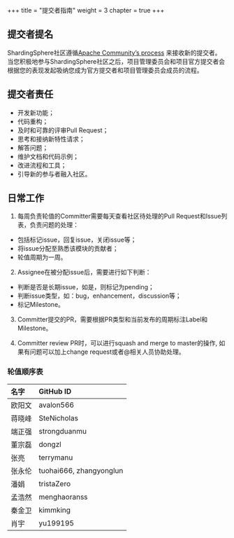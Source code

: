 +++
title = "提交者指南"
weight = 3
chapter = true
+++

## 提交者提名

ShardingSphere社区遵循[Apache Community’s process](http://community.apache.org/newcommitter.html) 来接收新的提交者。
当您积极地参与ShardingSphere社区之后，项目管理委员会和项目官方提交者会根据您的表现发起吸纳您成为官方提交者和项目管理委员会成员的流程。

## 提交者责任

 - 开发新功能；
 - 代码重构；
 - 及时和可靠的评审Pull Request；
 - 思考和接纳新特性请求；
 - 解答问题；
 - 维护文档和代码示例；
 - 改进流程和工具；
 - 引导新的参与者融入社区。

## 日常工作

1. 每周负责轮值的Committer需要每天查看社区待处理的Pull Request和Issue列表，负责问题的处理：

 - 包括标记issue，回复issue，关闭issue等；
 - 将issue分配至熟悉该模块的贡献者；
 - 轮值周期为一周。

2. Assignee在被分配issue后，需要进行如下判断：

 - 判断是否是长期issue，如是，则标记为pending；
 - 判断issue类型，如：bug，enhancement，discussion等；
 - 标记Milestone。

3. Committer提交的PR，需要根据PR类型和当前发布的周期标注Label和Milestone。

4. Committer review PR时，可以进行squash and merge to master的操作, 如果有问题可以加上change request或者@相关人员协助处理。

### 轮值顺序表

| 名字            | GitHub ID              |
| :-------------- | :--------------------- |
| 欧阳文          | avalon566               |
| 蒋晓峰          | SteNicholas             |
| 端正强          | strongduanmu            |
| 董宗磊          | dongzl                  |
| 张亮            | terrymanu               |
| 张永伦          | tuohai666, zhangyonglun |
| 潘娟            | tristaZero              |
| 孟浩然          | menghaoranss            |
| 秦金卫          | kimmking                |
| 肖宇            | yu199195                |
